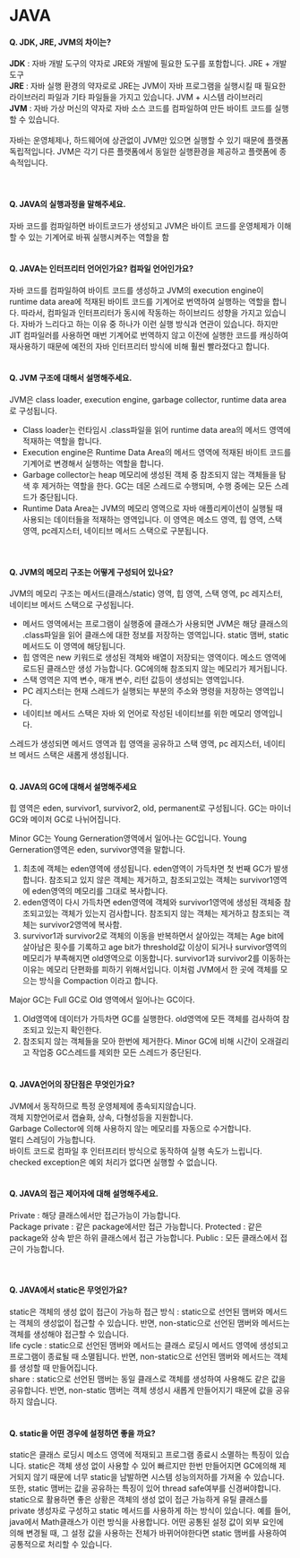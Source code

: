 # JAVA
#### Q. JDK, JRE, JVM의 차이는?  
**JDK** : 자바 개발 도구의 약자로 JRE와 개발에 필요한 도구를 포함합니다. JRE + 개발 도구  
**JRE** : 자바 실행 환경의 약자로로 JRE는 JVM이 자바 프로그램을 실행시킬 때 필요한 라이브러리 파일과 기타 파일들을 가지고 있습니다. JVM + 시스템 라이브러리   
**JVM** : 자바 가상 머신의 약자로 자바 소스 코드를 컴파일하여 만든 바이트 코드를 실행할 수 있습니다.   
</br>
자바는 운영체제나, 하드웨어에 상관없이 JVM만 있으면 실행할 수 있기 때문에 플랫폼 독립적입니다. JVM은 각기 다른 플랫폼에서 동일한 실행환경을 제공하고 플랫폼에 종속적입니다.   
</br></br>

#### Q. JAVA의 실행과정을 말해주세요.  
자바 코드를 컴파일하면 바이트코드가 생성되고 JVM은 바이트 코드를 운영체제가 이해할 수 있는 기계어로 바꿔 실행시켜주는 역할을 함
</br></br>

#### Q. JAVA는 인터프리터 언어인가요? 컴파일 언어인가요?  
자바 코드를 컴파일하여 바이트 코드를 생성하고 JVM의 execution engine이 runtime data area에 적재된 바이트 코드를 기계어로 번역하여 실행하는 역할을 합니다. 따라서, 컴파일과 인터프리터가 동시에 작동하는 하이브리드 성향을 가지고 있습니다.
자바가 느리다고 하는 이유 중 하나가 이런 실행 방식과 연관이 있습니다. 
하지만 JIT 컴파일러를 사용하면 매번 기계어로 번역하지 않고 이전에 실행한 코드를 캐싱하여 재사용하기 때문에 예전의 자바 인터프리터 방식에 비해 훨씬 빨라졌다고 합니다.
</br></br>

#### Q. JVM 구조에 대해서 설명해주세요.
JVM은 class loader, execution engine, garbage collector, runtime data area로 구성됩니다.  
- Class loader는 런타임시 .class파일을 읽어 runtime data area의 메서드 영역에 적재하는 역할을 합니다.  
- Execution engine은 Runtime Data Area의 메서드 영역에 적재된 바이트 코드를 기계어로 변경해서 실행하는 역할을 합니다.  
- Garbage collector는 heap 메모리에 생성된 객체 중 참조되지 않는 객체들을 탐색 후 제거하는 역할을 한다. GC는 데몬 스레드로 수행되며, 수행 중에는 모든 스레드가 중단됩니다.    
- Runtime Data Area는 JVM의 메모리 영역으로 자바 애플리케이션이 실행될 때 사용되는 데이터들을 적재하는 영역입니다. 이 영역은 메소드 영역, 힙 영역, 스택 영역, pc레지스터, 네이티브 메서드 스택으로 구분됩니다.  
</br></br>

#### Q. JVM의 메모리 구조는 어떻게 구성되어 있나요?    
JVM의 메모리 구조는 메서드(클래스/static) 영역, 힙 영역, 스택 영역, pc 레지스터, 네이티브 메서드 스택으로 구성됩니다. 
- 메서드 영역에서는 프로그램이 실행중에 클래스가 사용되면 JVM은 해당 클래스의 .class파일을 읽어 클래스에 대한 정보를 저장하는 영역입니다. static 맴버, static 메서드도 이 영역에 해당됩니다.
- 힙 영역은 new 키워드로 생성된 객체와 배열이 저장되는 영역이다. 메소드 영역에 로드된 클래스만 생성 가능합니다. GC에의해 참조되지 않는 메모리가 제거됩니다. 
- 스택 영역은 지역 변수, 매개 변수, 리턴 값등이 생성되는 영역입니다. 
- PC 레지스터는 현재 스레드가 실행되는 부분의 주소와 명령을 저장하는 영역입니다. 
- 네이티브 메서드 스택은 자바 외 언어로 작성된 네이티브를 위한 메모리 영역입니다.

스레드가 생성되면 메서드 영역과 힙 영역을 공유하고 스택 영역, pc 레지스터, 네이티브 메서드 스택은 새롭게 생성됩니다.
</br></br>

#### Q. JAVA의 GC에 대해서 설명해주세요   
힙 영역은 eden, survivor1, survivor2, old, permanent로 구성됩니다. GC는 마이너 GC와 메이저 GC로 나뉘어집니다.  
  
Minor GC는 Young Gerneration영역에서 일어나는 GC입니다. Young Gerneration영역은 eden, survivor영역을 말합니다.
1.	최초에 객체는 eden영역에 생성됩니다. eden영역이 가득차면 첫 번째 GC가 발생합니다. 참조되고 있지 않은 객체는 제거하고, 참조되고있는 객체는 survivor1영역에 eden영역의 메모리를 그대로 복사합니다.
2.	eden영역이 다시 가득차면 eden영역에 객체와 survivor1영역에 생성된 객체중 참조되고있는 객체가 있는지 검사합니다. 참조되지 않는 객체는 제거하고 참조되는 객체는 survivor2영역에 복사함. 
3. survivor1과 survivor2로 객체의 이동을 반복하면서 살아있는 객체는 Age bit에 살아남은 횟수를 기록하고 age bit가 threshold값 이상이 되거나 survivor영역의 메모리가 부족해지면 old영역으로 이동합니다. 
survivor1과 survivor2를 이동하는 이유는 메모리 단편화를 피하기 위해서입니다. 이처럼 JVM에서 한 곳에 객체를 모으는 방식을 Compaction 이라고 합니다. 

Major GC는 Full GC로 Old 영역에서 일어나는 GC이다.
1.	Old영역에 데이터가 가득차면 GC를 실행한다. old영역에 모든 객체를 검사하여 참조되고 있는지 확인한다.
2.	참조되지 않는 객체들을 모아 한번에 제거한다. Minor GC에 비해 시간이 오래걸리고 작업중 GC스레드를 제외한 모든 스레드가 중단된다.
</br></br>

#### Q. JAVA언어의 장단점은 무엇인가요?
JVM에서 동작하므로 특정 운영체제에 종속되지않습니다.    
객체 지향언어로서 캡슐화, 상속, 다형성등을 지원합니다.   
Garbage Collector에 의해 사용하지 않는 메모리를 자동으로 수거합니다.   
멀티 스레딩이 가능합니다.    
바이트 코드로 컴파일 후 인터프리터 방식으로 동작하여 실행 속도가 느립니다.
checked exception은 예외 처리가 없다면 실행할 수 없습니다.
</br></br>

#### Q. JAVA의 접근 제어자에 대해 설명해주세요.
Private : 해당 클래스에서만 접근가능이 가능합니다.   
Package private : 같은 package에서만 접근 가능합니다.
Protected : 같은 package와 상속 받은 하위 클래스에서 접근 가능합니다. 
Public : 모든 클래스에서 접근이 가능합니다.  
</br></br>


#### Q. JAVA에서 static은 무엇인가요?
static은 객체의 생성 없이 접근이 가능하
접근 방식 : static으로 선언된 맴버와 메서드는 객체의 생성없이 접근할 수 있습니다. 반면, non-static으로 선언된 맴버와 메서드는 객체를 생성해야 접근할 수 있습니다.  
life cycle : static으로 선언된 맴버와 메서드는 클래스 로딩시 메서드 영역에 생성되고 프로그램이 종료될 때 소멸됩니다. 반면, non-static으로 선언된 맴버와 메서드는 객체를 생성할 때 만들어집니다.  
share : static으로 선언된 맴버는 동일 클래스로 객체를 생성하여 사용해도 같은 값을 공유합니다. 반면, non-static 맴버는 객체 생성시 새롭게 만들어지기 때문에 값을 공유하지 않습니다.
</br></br>

#### Q. static을 어떤 경우에 설정하면 좋을 까요?  
static은 클래스 로딩시 메소드 영역에 적재되고 프로그램 종료시 소멸하는 특징이 있습니다. static은 객체 생성 없이 사용할 수 있어 빠르지만 한번 만들어지면 GC에의해 제거되지 않기 때문에 너무 static을 남발하면 시스템 성능의저하를 가져올 수 있습니다. 또한, static 맴버는 값을 공유하는 특징이 있어 thread safe여부를 신경써야합니다. static으로 활용하면 좋은 상황은 객체의 생성 없이 접근 가능하게 유틸 클래스를 private 생성자로 구성하고 static 메서드를 사용하게 하는 방식이 있습니다. 예를 들어, java에서 Math클래스가 이런 방식을 사용합니다. 어떤 공통된 설정 값이 외부 요인에 의해 변경될 때, 그 설정 값을 사용하는 전체가 바뀌어야한다면 static 맴버를 사용하여 공통적으로 처리할 수 있습니다. 

</br></br>
